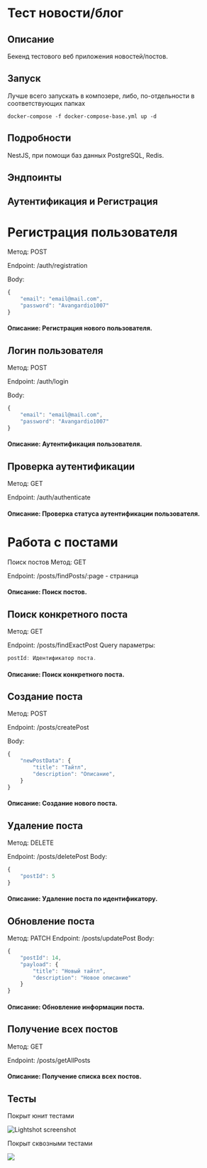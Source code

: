# Тест новости/блог

## Описание
Бекенд тестового веб приложения новостей/постов.

## Запуск
Лучше всего запускать в композере, либо, по-отдельности в соответствующих папках
```
docker-compose -f docker-compose-base.yml up -d
```

## Подробности

NestJS, при помощи баз данных PostgreSQL, Redis.

## Эндпоинты
## Аутентификация и Регистрация
# Регистрация пользователя
Метод: POST

Endpoint: /auth/registration

Body:
```ts
{
    "email": "email@mail.com",
    "password": "Avangardio1007"
}
```
#### Описание: Регистрация нового пользователя.

## Логин пользователя
Метод: POST

Endpoint: /auth/login

Body:
```ts
{
    "email": "email@mail.com",
    "password": "Avangardio1007"
}
```
#### Описание: Аутентификация пользователя.
## Проверка аутентификации
Метод: GET

Endpoint: /auth/authenticate
#### Описание: Проверка статуса аутентификации пользователя.

# Работа с постами
Поиск постов
Метод: GET

Endpoint: /posts/findPosts/:page - страница

#### Описание: Поиск постов.
## Поиск конкретного поста
Метод: GET

Endpoint: /posts/findExactPost
Query параметры:
```ts
postId: Идентификатор поста.
```
#### Описание: Поиск конкретного поста.
## Создание поста
Метод: POST

Endpoint: /posts/createPost

Body:
```ts
{
    "newPostData": {
        "title": "Тайтл",
        "description": "Описание",
    }
}
```
#### Описание: Создание нового поста.
## Удаление поста
Метод: DELETE

Endpoint: /posts/deletePost
Body:
```ts
{
    "postId": 5
}
```
#### Описание: Удаление поста по идентификатору.
## Обновление поста
Метод: PATCH
Endpoint: /posts/updatePost
Body:
```ts
{
    "postId": 14,
    "payload": {
        "title": "Новый тайтл",
        "description": "Новое описание"
    }
}
```
#### Описание: Обновление информации поста.
## Получение всех постов
Метод: GET

Endpoint: /posts/getAllPosts
#### Описание: Получение списка всех постов.

## Тесты

Покрыт юнит тестами 
<p><img class="no-click screenshot-image" src="https://img001.prntscr.com/file/img001/k_A2rWCJTuSODGeckXYEag.png" alt="Lightshot screenshot" id="screenshot-image" image-id="2c8gt82">
<p>Покрыт сквозными тестами
<p></p><img src="https://img001.prntscr.com/file/img001/v0oTmlMkQRiNTRsvZk_UZQ.png">
